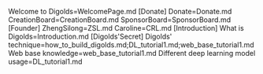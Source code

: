 Welcome to Digolds=WelcomePage.md
[Donate]
Donate=Donate.md
CreationBoard=CreationBoard.md
SponsorBoard=SponsorBoard.md
[Founder]
ZhengSilong=ZSL.md
Caroline=CRL.md
[Introduction]
What is Digolds=Introduction.md
[Digolds'Secret]
Digolds' technique=how_to_build_digolds.md;DL_tutorial1.md;web_base_tutorial1.md
Web base knowledge=web_base_tutorial1.md
Different deep learning model usage=DL_tutorial1.md
